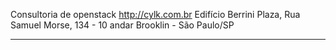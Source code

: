 Consultoria de openstack
http://cylk.com.br
Edifício Berrini Plaza, Rua Samuel Morse, 134 - 10 andar Brooklin - São Paulo/SP

------------------------------------------------
